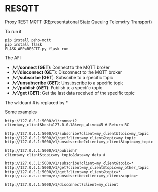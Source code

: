 # RESQTT
Proxy REST MQTT (REpresentational State Queuing Telemetry Transport)

To run it
```
pip install paho-mqtt
pip install flask
FLASK_APP=RESQTT.py flask run
```

The API
- **/v1/connect (GET)**: Connect to the MQTT broker
- **/v1/disconnect (GET)**: Disconnect to the MQTT broker
- **/v1/subscribe (GET)**: Subscribe to a specific topic
- **/v1/unsubscribe (GET)**: Unsubscribe to a specific topic
- **/v1/publish (GET)**: Publish to a specific topic
- **/v1/get (GET)**: Get the last data received of the specific topic

The wildcard # is replaced by *

Some examples
```
http://127.0.0.1:5000/v1/connect?client=my_client&host=127.0.0.1&keep_alive=45 # Return RC

http://127.0.0.1:5000/v1/subscribe?client=my_client&topic=my_topic
http://127.0.0.1:5000/v1/get?client=my_client&topic=my_topic
http://127.0.0.1:5000/v1/unsubscribe?client=my_client&topic=my_topic

http://127.0.0.1:5000/v1/publish?client=my_client&topic=my_topic&data=my_data #

http://127.0.0.1:5000/v1/subscribe?client=my_client&topic=*
http://127.0.0.1:5000/v1/get?client=my_client&topic=my_other_topic
http://127.0.0.1:5000/v1/get?client=my_client&topic=*
http://127.0.0.1:5000/v1/unsubscribe?client=my_client&topic=*

http://127.0.0.1:5000/v1/disconnect?client=my_client
```
